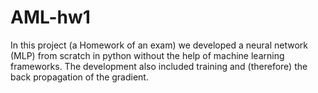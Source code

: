 # AML-hw1


In this project (a Homework of an exam) we developed a neural network (MLP) from scratch in python without the help of machine learning frameworks. The development also included training and (therefore) the back propagation of the gradient.

